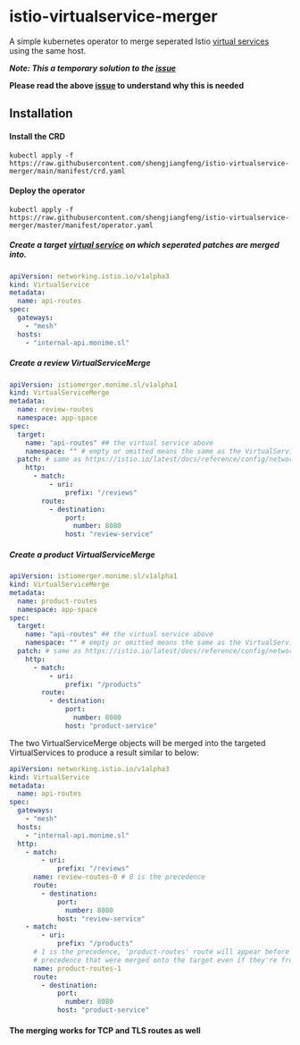# istio-virtualservice-merger

A simple kubernetes operator to merge seperated
Istio [virtual services](https://istio.io/latest/docs/reference/config/networking/virtual-service/) using the same host.

___Note: This a temporary solution to the [issue](https://github.com/istio/istio/issues/22997)___

__Please read the above [issue](https://github.com/istio/istio/issues/22997) to understand why this is needed__

## Installation

#### Install the CRD

```shell
kubectl apply -f https://raw.githubusercontent.com/shengjiangfeng/istio-virtualservice-merger/main/manifest/crd.yaml
```

#### Deploy the operator

```shell
kubectl apply -f https://raw.githubusercontent.com/shengjiangfeng/istio-virtualservice-merger/master/manifest/operator.yaml
```

##### Create a target [virtual service](https://istio.io/latest/docs/reference/config/networking/virtual-service/) on which seperated patches are merged into.

```yaml
apiVersion: networking.istio.io/v1alpha3
kind: VirtualService
metadata:
  name: api-routes
spec:
  gateways:
    - "mesh"
  hosts:
    - "internal-api.monime.sl"
```

##### Create a review VirtualServiceMerge

```yaml
apiVersion: istiomerger.monime.sl/v1alpha1
kind: VirtualServiceMerge
metadata:
  name: review-routes
  namespace: app-space
spec:
  target:
    name: "api-routes" ## the virtual service above
    namespace: "" # empty or omitted means the same as the VirtualServiceMerge
  patch: # same as https://istio.io/latest/docs/reference/config/networking/virtual-service/#VirtualService
    http:
      - match:
          - uri:
              prefix: "/reviews"
        route:
          - destination:
              port:
                number: 8080
              host: "review-service"
```

##### Create a product VirtualServiceMerge

```yaml
apiVersion: istiomerger.monime.sl/v1alpha1
kind: VirtualServiceMerge
metadata:
  name: product-routes
  namespace: app-space
spec:
  target:
    name: "api-routes" ## the virtual service above
    namespace: "" # empty or omitted means the same as the VirtualServiceMerge
  patch: # same as https://istio.io/latest/docs/reference/config/networking/virtual-service/#VirtualService
    http:
      - match:
          - uri:
              prefix: "/products"
        route:
          - destination:
              port:
                number: 8080
              host: "product-service"
```

The two VirtualServiceMerge objects will be merged into the targeted VirtualServices to produce a result similar to
below:

```yaml
apiVersion: networking.istio.io/v1alpha3
kind: VirtualService
metadata:
  name: api-routes
spec:
  gateways:
    - "mesh"
  hosts:
    - "internal-api.monime.sl"
  http:
    - match:
        - uri:
            prefix: "/reviews"
      name: review-routes-0 # 0 is the precedence
      route:
        - destination:
            port:
              number: 8080
            host: "review-service"
    - match:
        - uri:
            prefix: "/products"
      # 1 is the precedence, 'product-routes' route will appear before any routes with lesser 
      # precedence that were merged onto the target even if they're from a different patch.      
      name: product-routes-1
      route:
        - destination:
            port:
              number: 8080
            host: "product-service"
```

#### The merging works for TCP and TLS routes as well
